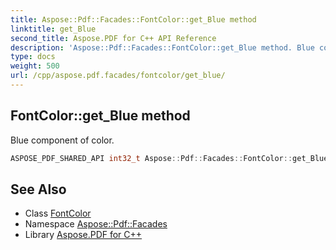 ```yaml
---
title: Aspose::Pdf::Facades::FontColor::get_Blue method
linktitle: get_Blue
second_title: Aspose.PDF for C++ API Reference
description: 'Aspose::Pdf::Facades::FontColor::get_Blue method. Blue component of color in C++.'
type: docs
weight: 500
url: /cpp/aspose.pdf.facades/fontcolor/get_blue/
---
```

## FontColor::get_Blue method


Blue component of color.

```cpp
ASPOSE_PDF_SHARED_API int32_t Aspose::Pdf::Facades::FontColor::get_Blue() const
```

## See Also

* Class [FontColor](../)
* Namespace [Aspose::Pdf::Facades](../../)
* Library [Aspose.PDF for C++](../../../)
